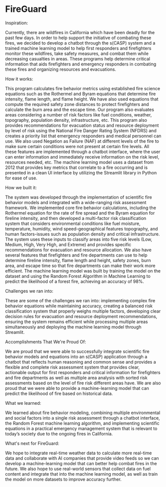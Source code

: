 # FireGuard

Inspiration:

Currently, there are wildfires in California which have been deadly for the past few days. In order to help support the initiative of combating these fires, we decided to develop a chatbot through the s(CASP) system and a trained machine learning model to help first responders and firefighters monitor these wildfires, take safety measures, and combat them while decreasing casualties in areas. These programs help determine critical information that aids firefighters and emergency responders in combating these fires and organizing resources and evacuations.

How it works:

This program calculates fire behavior metrics using established fire science equations such as the Rothermel and Byram equations that determine fire intensity, flame length, and flame height. We have also used equations that compute the required safety zone distances to protect firefighters and calculate the burn area and the escape time. Our program also evaluates areas considering a number of risk factors like fuel conditions, weather, topography, population density, infrastructure, etc. This program also provides recommendations for evacuation status and resource deployment by level of risk using the National Fire Danger Rating System (NFDRS) and creates a priority list that emergency responders and medical personnel can use. We also used Negation as Failure (NAF) at different levels of the fire to make sure certain conditions were not present at certain fire levels. All these features are implemented through a chatbot interface, where the user can enter information and immediately receive information on the risk level, resources needed, etc. The machine learning model uses a dataset from 2012 that provides key metrics that correlate to a fire occurring and is presented in a clean UI interface by utilizing the Streamlit library in Python for ease of use.

How we built it:

The system was developed through the implementation of scientific fire behavior models and integrated with a wide-ranging risk assessment framework. We implemented core fire behavior calculations, including the Rothermel equation for the rate of fire spread and the Byram equation for fireline intensity, and then developed a multi-factor risk classification system that considers environmental conditions like fuel moisture, temperature, humidity, wind speed-geographical features topography, and human factors-issues such as population density and critical infrastructure. The system uses these inputs to classify areas into five risk levels (Low, Medium, High, Very High, and Extreme) and provides specific recommendations for evacuation and resource allocation. We also have several features that firefighters and fire departments can use to help determine fireline intensity, flame length and height, safety zones, burn area, and escape time so that fire departments can make their work more efficient. The machine learning model was built by training the model on the dataset and using the Random Forest Algorithm in Machine Learning to predict the likelihood of a forest fire, achieving an accuracy of 98%.

Challenges we ran into:

These are some of the challenges we ran into: implementing complex fire behavior equations while maintaining accuracy, creating a balanced risk classification system that properly weighs multiple factors, developing clear decision rules for evacuation and resource deployment recommendations, ensuring the system remains efficient while processing multiple areas simultaneously and deploying the machine learning model through Streamlit.

Accomplishments That We're Proud Of:

We are proud that we were able to successfully integrate scientific fire behavior models and equations into an s(CASP) application through a chatbot that reflects human reasoning and common sense and provides a flexible and complete risk assessment system that provides clear, actionable output for first responders and critical information for firefighters and fire departments as well as multiple area analysis with sorted risk assessments based on the level of fire risk different areas have. We are also proud that we were able to provide a machine-learning model that can predict the likelihood of fire based on historical data.

What we learned:

We learned about fire behavior modeling, combining multiple environmental and social factors into a single risk assessment through a chatbot interface, the Random Forest machine learning algorithm, and implementing scientific equations in a practical emergency management system that is relevant to today’s society due to the ongoing fires in California.

What's next for FireGuard:

We hope to integrate real-time weather data to calculate more real-time data and collaborate with AI companies that provide video feeds so we can develop a machine-learning model that can better help combat fires in the future. We also hope to use real-world sensors that collect data on fuel content and integrate that into the machine learning model, as well as train the model on more datasets to improve accuracy further.
